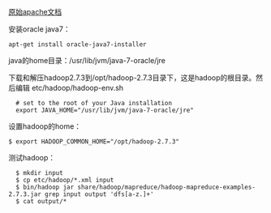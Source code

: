 [原始apache文档](http://hadoop.apache.org/docs/current/hadoop-project-dist/hadoop-common/SingleCluster.html)

安装oracle java7：
``` 
apt-get install oracle-java7-installer
```
java的home目录：/usr/lib/jvm/java-7-oracle/jre

下载和解压hadoop2.7.3到/opt/hadoop-2.7.3目录下，这是hadoop的根目录。然后编辑 etc/hadoop/hadoop-env.sh
```
  # set to the root of your Java installation
  export JAVA_HOME="/usr/lib/jvm/java-7-oracle/jre"
```
设置hadoop的home：
```
$ export HADOOP_COMMON_HOME="/opt/hadoop-2.7.3"
```
测试hadoop：
```
  $ mkdir input
  $ cp etc/hadoop/*.xml input
  $ bin/hadoop jar share/hadoop/mapreduce/hadoop-mapreduce-examples-2.7.3.jar grep input output 'dfs[a-z.]+'
  $ cat output/*
```